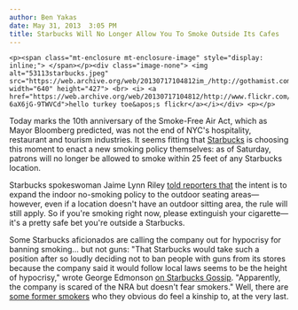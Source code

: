 ```yaml
---
author: Ben Yakas
date: May 31, 2013  3:05 PM
title: Starbucks Will No Longer Allow You To Smoke Outside Its Cafes
---
```



	
	
	
	<p><span class="mt-enclosure mt-enclosure-image" style="display: inline;"> </span></p><div class="image-none"> <img alt="53113starbucks.jpeg" src="https://web.archive.org/web/20130717104812im_/http://gothamist.com/attachments/byakas/53113starbucks.jpeg" width="640" height="427"> <br> <i> <a href="https://web.archive.org/web/20130717104812/http://www.flickr.com/photos/7298413@N06/3394381368/in/photolist-6aX6jG-9TWVCd">hello turkey toe&apos;s flickr</a></i></div> <p></p>

<p>Today marks the 10th anniversary of the Smoke-Free Air Act, which as Mayor Bloomberg predicted, was not the end of NYC&apos;s hospitality, restaurant and tourism industries. It seems fitting that <a href="https://web.archive.org/web/20130717104812/http://gothamist.com/tags/starbucks">Starbucks</a> is choosing this moment to enact a new smoking policy themselves: as of Saturday, patrons will no longer be allowed to smoke within 25 feet of any Starbucks location. </p>

<p>Starbucks spokeswoman Jaime Lynn Riley <a href="https://web.archive.org/web/20130717104812/http://newyork.cbslocal.com/2013/05/31/starbucks-to-ban-smoking-within-25-feet-of-cafes/?utm_source=dlvr.it&amp;utm_medium=twitter">told reporters that</a> the intent is to expand the indoor no-smoking policy to the outdoor seating areas&#x2014;however, even if a location doesn&apos;t have an outdoor sitting area, the rule will still apply. So if you&apos;re smoking right now, please extinguish your cigarette&#x2014;it&apos;s a pretty safe bet you&apos;re outside a Starbucks.</p>

<p>Some Starbucks aficionados are calling the company out for hypocrisy for banning smoking... but not guns: &quot;That Starbucks would take such a position after so loudly deciding not to ban people with guns from its stores because the company said it would follow local laws seems to be the height of hypocrisy,&quot; wrote George Edmonson <a href="https://web.archive.org/web/20130717104812/http://www.starbucksgossip.com/">on Starbucks Gossip</a>. &quot;Apparently, the company is scared of the NRA but doesn&apos;t fear smokers.&quot; Well, there are <a href="https://web.archive.org/web/20130717104812/http://gothamist.com/tags/bloomberg">some former smokers</a> who they obvious do feel a kinship to, at the very last.</p>
	
	
	
	
	
